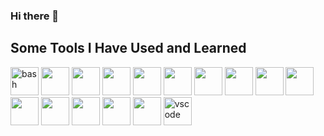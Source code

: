 ### Hi there 👋

<!--
**mandark1/mandark1** is a ✨ _special_ ✨ repository because its `README.md` (this file) appears on your GitHub profile.

Here are some ideas to get you started:

- 🔭 I’m currently working on ...
- 🌱 I’m currently learning ...
- 👯 I’m looking to collaborate on ...
- 🤔 I’m looking for help with ...
- 💬 Ask me about ...
- 📫 How to reach me: ...
- 😄 Pronouns: ...
- ⚡ Fun fact: ...
-->

<h2>Some Tools I Have Used and Learned</h2>
<p align="left">
<img src="https://cdn.jsdelivr.net/gh/devicons/devicon/icons/bash/bash-original.svg" alt="bash" width="45" height="45"/>
<img src="https://cdn.jsdelivr.net/gh/devicons/devicon/icons/canva/canva-original.svg" width="45" height="45"/>
<img src="https://cdn.jsdelivr.net/gh/devicons/devicon/icons/figma/figma-original.svg" width="45" height="45"/>
<img src="https://cdn.jsdelivr.net/gh/devicons/devicon/icons/git/git-original.svg" width="45" height="45"/>
<img src="https://cdn.jsdelivr.net/gh/devicons/devicon/icons/github/github-original.svg" width="45" height="45"/>
<img src="https://cdn.jsdelivr.net/gh/devicons/devicon/icons/heroku/heroku-original.svg" width="45" height="45"/>
<img src="https://cdn.jsdelivr.net/gh/devicons/devicon/icons/html5/html5-original.svg" width="45" height="45"/>
<img src="https://cdn.jsdelivr.net/gh/devicons/devicon/icons/javascript/javascript-original.svg" width="45" height="45"/>
<img src="https://cdn.jsdelivr.net/gh/devicons/devicon/icons/jest/jest-plain.svg" width="45" height="45"/>
<img src="https://cdn.jsdelivr.net/gh/devicons/devicon/icons/linkedin/linkedin-original.svg" width="45" height="45"/>
<img src="https://cdn.jsdelivr.net/gh/devicons/devicon/icons/nodejs/nodejs-original.svg" width="45" height="45"/>
<img src="https://cdn.jsdelivr.net/gh/devicons/devicon/icons/npm/npm-original-wordmark.svg" width="45" height="45"/>
<img src="https://cdn.jsdelivr.net/gh/devicons/devicon/icons/postgresql/postgresql-original.svg" width="45" height="45"/>
<img src="https://cdn.jsdelivr.net/gh/devicons/devicon/icons/react/react-original.svg" width="45" height="45"/>
<img src="https://cdn.jsdelivr.net/gh/devicons/devicon/icons/slack/slack-original.svg" width="45" height="45"/>
<img src="https://cdn.jsdelivr.net/gh/devicons/devicon/icons/vscode/vscode-original.svg" alt="vscode" width="45" height="45"/>
</p>
